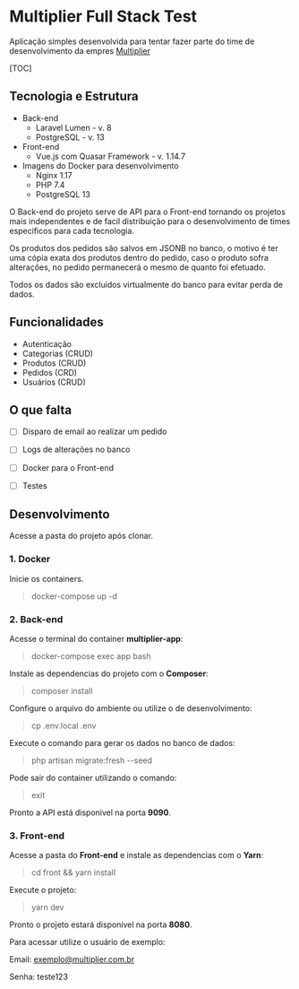  

# Multiplier Full Stack Test

Aplicação simples desenvolvida para tentar fazer parte do time de desenvolvimento da empres [Multiplier](https://www.multiplier.com.br)



[TOC]

## Tecnologia e Estrutura

- Back-end
  - Laravel Lumen - v. 8 
  - PostgreSQL  - v. 13
- Front-end
  - Vue.js com Quasar Framework - v. 1.14.7
- Imagens do Docker para desenvolvimento
  - Nginx 1.17
  - PHP 7.4
  - PostgreSQL 13





O Back-end do projeto serve de API para o Front-end tornando os projetos mais independentes e de facil distribuição para o desenvolvimento de times especificos para cada tecnologia.

Os produtos dos pedidos são salvos em JSONB no banco, o motivo é ter uma cópia exata dos produtos dentro do pedido, caso o produto sofra alterações, no pedido permanecerá o mesmo de quanto foi efetuado.

Todos os dados são excluidos virtualmente do banco para evitar perda de dados.



## Funcionalidades

- Autenticação
- Categorias (CRUD)
- Produtos (CRUD)
- Pedidos (CRD)
- Usuários (CRUD)



## O que falta

- [ ] Disparo de email ao realizar um pedido
- [ ] Logs de alterações no banco
- [ ] Docker para o Front-end
- [ ] Testes



## Desenvolvimento

Acesse a pasta do projeto após clonar.

### 1. Docker

Inicie os containers.

> docker-compose up -d

### 2. Back-end

Acesse o terminal do container **multiplier-app**:

> docker-compose exec app bash

Instale as dependencias do projeto com o **Composer**:

> composer install

Configure o arquivo do ambiente ou utilize o de desenvolvimento:

> cp .env.local .env

Execute o comando para gerar os dados no banco de dados:

> php artisan migrate:fresh --seed

Pode sair do container utilizando o comando:

> exit

Pronto a API está disponivel na porta **9090**.

### 3. Front-end

Acesse a pasta do **Front-end** e instale as dependencias com o **Yarn**:

> cd front && yarn install

Execute o projeto:

> yarn dev

Pronto o projeto estará disponível na porta **8080**.





Para acessar utilize o usuário de exemplo:

Email: exemplo@multiplier.com.br

Senha:  teste123





